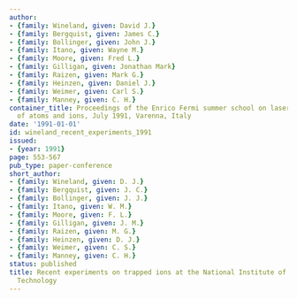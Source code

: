 ```yaml
---
author:
- {family: Wineland, given: David J.}
- {family: Bergquist, given: James C.}
- {family: Bollinger, given: John J.}
- {family: Itano, given: Wayne M.}
- {family: Moore, given: Fred L.}
- {family: Gilligan, given: Jonathan Mark}
- {family: Raizen, given: Mark G.}
- {family: Heinzen, given: Daniel J.}
- {family: Weimer, given: Carl S.}
- {family: Manney, given: C. H.}
container_title: Proceedings of the Enrico Fermi summer school on laser manipulation
  of atoms and ions, July 1991, Varenna, Italy
date: '1991-01-01'
id: wineland_recent_experiments_1991
issued:
- {year: 1991}
page: 553-567
pub_type: paper-conference
short_author:
- {family: Wineland, given: D. J.}
- {family: Bergquist, given: J. C.}
- {family: Bollinger, given: J. J.}
- {family: Itano, given: W. M.}
- {family: Moore, given: F. L.}
- {family: Gilligan, given: J. M.}
- {family: Raizen, given: M. G.}
- {family: Heinzen, given: D. J.}
- {family: Weimer, given: C. S.}
- {family: Manney, given: C. H.}
status: published
title: Recent experiments on trapped ions at the National Institute of Standards and
  Technology
---
```

